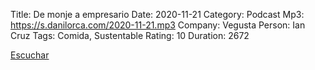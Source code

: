 Title: De monje a empresario
Date: 2020-11-21
Category: Podcast
Mp3: https://s.danilorca.com/2020-11-21.mp3
Company: Vegusta
Person: Ian Cruz
Tags: Comida, Sustentable
Rating: 10
Duration: 2672

<a href="https://s.danilorca.com/2020-11-21.mp3" type="audio/mpeg">
Escuchar
</a>
